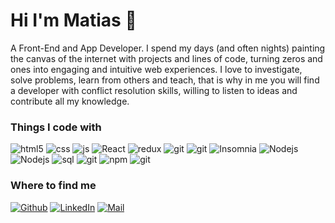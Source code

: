 # Hi I'm Matias 👋

<p>A Front-End and App Developer. I spend my days (and often nights) painting the canvas of the internet with projects and lines of code, turning zeros and ones into engaging and intuitive web experiences. I love to investigate, solve problems, learn from others and teach, that is why in me you will find a developer with conflict resolution skills, willing to listen to ideas and contribute all my knowledge.</p>

<h3>Things I code with</h3>
<p>
  <img alt="html5" src="https://img.shields.io/badge/-HTML5-E34F26?style=flat-square&logo=html5&logoColor=white" />
  <img alt="css" src="https://img.shields.io/badge/-CSS-1572B6?style=flat-square&logo=CSS3&logoColor=white" />
  <img alt="js" src="https://img.shields.io/badge/-JavaScript-%2312100E?style=flat-square&logo=JavaScript&logoColor=white" />
  <img alt="React" src="https://img.shields.io/badge/-React-45b8d8?style=flat-square&logo=react&logoColor=white" />
  <img alt="redux" src="https://img.shields.io/badge/-Redux-764ABC?style=flat-square&logo=redux&logoColor=white" />
  <img alt="git" src="https://img.shields.io/badge/-Next.js-000000?style=flat-square&logo=Next.js&logoColor=white" />
  <img alt="git" src="https://img.shields.io/badge/-TypeScript-3178C6?style=flat-square&logo=TypeScript&logoColor=white" />
  <img alt="Insomnia" src="https://img.shields.io/badge/-Insomnia-5849BE?style=flat-square&logo=insomnia&logoColor=white" />
  <img alt="Nodejs" src="https://img.shields.io/badge/-Nodejs-43853d?style=flat-square&logo=Node.js&logoColor=white" />
  <img alt="Nodejs" src="https://img.shields.io/badge/-Express-000000?style=flat-square&logo=Express&logoColor=white" />
  <img alt="sql" src="https://img.shields.io/badge/-Sequelize-52B0E7?style=flat-square&logo=Sequelize&logoColor=white" />
  <img alt="git" src="https://img.shields.io/badge/-PostgreSQL-4169E1?style=flat-square&logo=PostgreSQL&logoColor=white" />
  <img alt="npm" src="https://img.shields.io/badge/-NPM-CB3837?style=flat-square&logo=npm&logoColor=white" />
  <img alt="git" src="https://img.shields.io/badge/-Git-F05032?style=flat-square&logo=git&logoColor=white" />
  
</p>

<h3>Where to find me</h3>
<p><a href="https://assaffmatias.vercel.app/" target="_blank"><img alt="Github" src="https://img.shields.io/badge/Portfolio-%2312100E.svg?&style=for-the-badge&logo=Packt&logoColor=white" /></a>
  <a href="https://www.linkedin.com/in/assaffmatias/" target="_blank"><img alt="LinkedIn" src="https://img.shields.io/badge/linkedin-%230077B5.svg?&style=for-the-badge&logo=linkedin&logoColor=white" /></a>
  <a href="mailto:matias.assaff98@gmail.com" target="_blank"><img alt="Mail" src="https://img.shields.io/badge/Mail-005FF9.svg?&style=for-the-badge&logo=Mail.ru&logoColor=white" /></a> 
</p>
